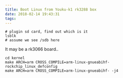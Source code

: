 ```yaml
---
title: Boot Linux from Youku-k1 rk3288 box
date: 2018-02-14 19:43:31
tags:
---
```

```
# plugin sd card, find out which is it
lsblk
# assume we see /sdb here
```

It may be a rk3066 board..
```
cd kernel
make ARCH=arm CROSS_COMPILE=arm-linux-gnueabihf- rockchip_linux_defconfig
make ARCH=arm CROSS_COMPILE=arm-linux-gnueabihf- -j4
```
